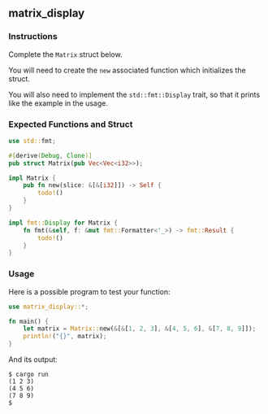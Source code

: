 ## matrix_display

### Instructions

Complete the `Matrix` struct below.

You will need to create the `new` associated function which initializes the struct.

You will also need to implement the `std::fmt::Display` trait, so that it prints like the example in the usage.

### Expected Functions and Struct

```rust
use std::fmt;

#[derive(Debug, Clone)]
pub struct Matrix(pub Vec<Vec<i32>>);

impl Matrix {
    pub fn new(slice: &[&[i32]]) -> Self {
        todo!()
    }
}

impl fmt::Display for Matrix {
    fn fmt(&self, f: &mut fmt::Formatter<'_>) -> fmt::Result {
        todo!()
    }
}
```

### Usage

Here is a possible program to test your function:

```rust
use matrix_display::*;

fn main() {
    let matrix = Matrix::new(&[&[1, 2, 3], &[4, 5, 6], &[7, 8, 9]]);
    println!("{}", matrix);
}
```

And its output:

```console
$ cargo run
(1 2 3)
(4 5 6)
(7 8 9)
$
```
